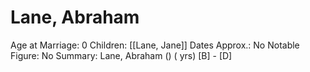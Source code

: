 # Lane, Abraham

Age at Marriage: 0
Children: [[Lane, Jane]]
Dates Approx.: No
Notable Figure: No
Summary: Lane, Abraham () ( yrs)
[B]  - [D]